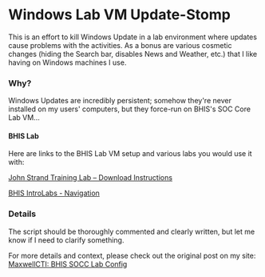 # Windows Lab VM Update-Stomp
This is an effort to kill Windows Update in a lab environment where updates cause problems with the activities.
As a bonus are various cosmetic changes (hiding the Search bar, disables News and Weather, etc.) that I like having on Windows machines I use.

### Why?
Windows Updates are incredibly persistent; somehow they're never installed on my users' computers, but they force-run on BHIS's SOC Core Lab VM...

#### BHIS Lab
Here are links to the BHIS Lab VM setup and various labs you would use it with:

[John Strand Training Lab – Download Instructions](https://www.antisyphontraining.com/john-strand-training-lab-download-instructions/)

[BHIS IntroLabs - Navigation](https://github.com/strandjs/IntroLabs/blob/master/IntroClassFiles/navigation.md)

### Details
The script should be thoroughly commented and clearly written, but let me know if I need to clarify something.

For more details and context, please check out the original post on my site: [MaxwellCTI: BHIS SOCC Lab Config](https://maxwellcti.com/bhis-antisyphon-and-webinars/black-hills-soc-core/labs/00-bhis-socc-lab-config/)
